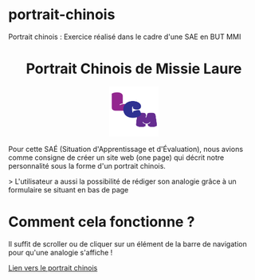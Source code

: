 # portrait-chinois
Portrait chinois : Exercice réalisé dans le cadre d'une SAE en BUT MMI
<h1 align="center">Portrait Chinois de Missie Laure</h1>
<div align="center">
<img src="images/Favicon.png" width="100px">
</div>

<p>
   Pour cette SAÉ (Situation d'Apprentissage et d'Évaluation), nous avions comme consigne de créer un site web (one page) qui décrit notre personnalité sous la forme d'un portrait chinois.
</p>
> L'utilisateur a aussi la possibilité de rédiger son analogie grâce à un formulaire
se situant en bas de page

# Comment cela fonctionne ?
Il suffit de scroller ou de cliquer sur un élément de la barre de navigation pour qu'une analogie s'affiche !

[Lien vers le portrait chinois](https://laucerine.github.io/portrait-chinois/)
